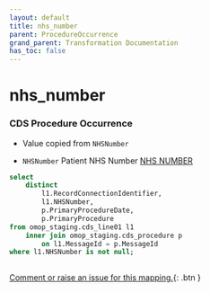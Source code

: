 ```yaml
---
layout: default
title: nhs_number
parent: ProcedureOccurrence
grand_parent: Transformation Documentation
has_toc: false
---
```

# nhs_number
### CDS Procedure Occurrence
* Value copied from `NHSNumber`

* `NHSNumber` Patient NHS Number [NHS NUMBER]()

```sql
select
	distinct
		l1.RecordConnectionIdentifier,
		l1.NHSNumber,
		p.PrimaryProcedureDate,
		p.PrimaryProcedure
from omop_staging.cds_line01 l1
	inner join omop_staging.cds_procedure p
		on l1.MessageId = p.MessageId
where l1.NHSNumber is not null;
	
```


[Comment or raise an issue for this mapping.](https://github.com/answerdigital/oxford-omop-data-mapper/issues/new?title=OMOP%20ProcedureOccurrence%20table%20nhs_number%20field%20CDS%20Procedure%20Occurrence%20mapping){: .btn }
